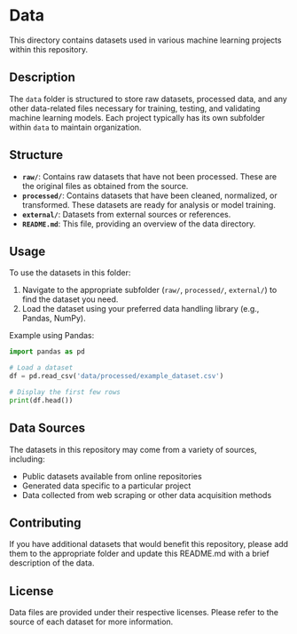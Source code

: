 # Data

This directory contains datasets used in various machine learning projects within this repository.

## Description

The `data` folder is structured to store raw datasets, processed data, and any other data-related files necessary for training, testing, and validating machine learning models. Each project typically has its own subfolder within `data` to maintain organization.

## Structure

- **`raw/`**: Contains raw datasets that have not been processed. These are the original files as obtained from the source.
- **`processed/`**: Contains datasets that have been cleaned, normalized, or transformed. These datasets are ready for analysis or model training.
- **`external/`**: Datasets from external sources or references.
- **`README.md`**: This file, providing an overview of the data directory.

## Usage

To use the datasets in this folder:

1. Navigate to the appropriate subfolder (`raw/`, `processed/`, `external/`) to find the dataset you need.
2. Load the dataset using your preferred data handling library (e.g., Pandas, NumPy).

Example using Pandas:

```python
import pandas as pd

# Load a dataset
df = pd.read_csv('data/processed/example_dataset.csv')

# Display the first few rows
print(df.head())
```

## Data Sources

The datasets in this repository may come from a variety of sources, including:

- Public datasets available from online repositories
- Generated data specific to a particular project
- Data collected from web scraping or other data acquisition methods

## Contributing

If you have additional datasets that would benefit this repository, please add them to the appropriate folder and update this README.md with a brief description of the data.

## License

Data files are provided under their respective licenses. Please refer to the source of each dataset for more information.
```

